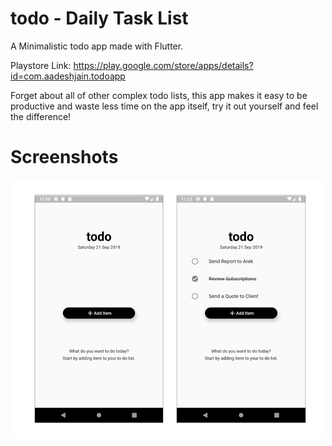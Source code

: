 # todo - Daily Task List

A Minimalistic todo app made with Flutter.

Playstore Link: https://play.google.com/store/apps/details?id=com.aadeshjain.todoapp

Forget about all of other complex todo lists, this app makes it easy to be productive and waste less time on the app itself, try it out yourself and feel the difference!

# Screenshots

<p align="center">
  <img src="https://raw.githubusercontent.com/27aadesh/todoapp/master/ss-github.jpg">
</p>

